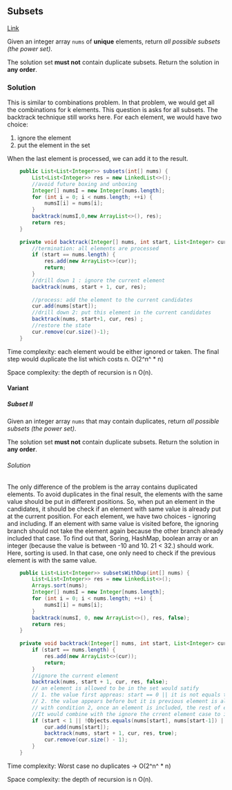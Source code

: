 ## Subsets

[Link](https://leetcode.com/problems/subsets/)

Given an integer array `nums` of **unique** elements, return *all possible subsets (the power set)*.

The solution set **must not** contain duplicate subsets. Return the solution in **any order**.

### Solution

This is similar to combinations problem. In that problem, we would get all the combinations for k elements. This question is asks for all subsets. The backtrack technique still works here. For each element, we would have two choice:

1. ignore the element
2. put the element in the set

When the last element is processed, we can add it to the result.

```java
    public List<List<Integer>> subsets(int[] nums) {
        List<List<Integer>> res = new LinkedList<>();
        //avoid future boxing and unboxing
        Integer[] numsI = new Integer[nums.length];
        for (int i = 0; i < nums.length; ++i) {
            numsI[i] = nums[i];
        }
        backtrack(numsI,0,new ArrayList<>(), res);
        return res;
    }
    
    private void backtrack(Integer[] nums, int start, List<Integer> cur, List<List<Integer>> res) {
        //termination: all elements are processed
        if (start == nums.length) {
            res.add(new ArrayList<>(cur));
            return;
        }
        //drill down 1 : ignore the current element
        backtrack(nums, start + 1, cur, res);
        
        //process: add the element to the current candidates
        cur.add(nums[start]);
        //drill down 2: put this element in the current candidates
        backtrack(nums, start+1, cur, res) ;
        //restore the state
        cur.remove(cur.size()-1);
    }
```

Time complexity: each element would be either ignored or taken. The final step would duplicate the list which costs n. O(2^n^ * n)

Space complexity: the depth of recursion is n O(n).

#### Variant

##### Subset II

Given an integer array `nums` that may contain duplicates, return *all possible subsets (the power set)*.

The solution set **must not** contain duplicate subsets. Return the solution in **any order**.

###### Solution

The only difference of the problem is the array contains duplicated elements. To avoid duplicates in the final result, the elements with the same value should be put in different positions. So, when put an element in the candidates, it should be check if an element with same value is already put at the current position.  For each element, we have two choices - ignoring and including. If an element with same value is visited before, the ignoring branch should not take the element again because the other branch already included that case. To find out that, Soring, HashMap, boolean array or an integer (because the value is between -10 and 10. 21 < 32.) should work. Here, sorting is used. In that case, one only need to check if the previous element is with the same value. 

```java
    public List<List<Integer>> subsetsWithDup(int[] nums) {
        List<List<Integer>> res = new LinkedList<>();
        Arrays.sort(nums);
        Integer[] numsI = new Integer[nums.length];
        for (int i = 0; i < nums.length; ++i) {
            numsI[i] = nums[i];
        }
        backtrack(numsI, 0, new ArrayList<>(), res, false);
        return res;
    }
    
    private void backtrack(Integer[] nums, int start, List<Integer> cur, List<List<Integer>> res, boolean selectedPre) {
        if (start == nums.length) {
            res.add(new ArrayList<>(cur));
            return;
        }
        //ignore the current element
        backtrack(nums, start + 1, cur, res, false);
        // an element is allowed to be in the set would satify
        // 1. the value first appreas: start == 0 || it is not equals to the previous element
        // 2. the value appears before but it is previous element is already in the candidate set
        // with condition 2, once an element is included, the rest of elements with the same value are also included
        //It would combine with the ignore the crrent element case to introduce different number of elements with the same value
        if (start < 1 || !Objects.equals(nums[start], nums[start-1]) || selectedPre) {
            cur.add(nums[start]);
            backtrack(nums, start + 1, cur, res, true);
            cur.remove(cur.size() - 1);
        }
    }
```

Time complexity: Worst case no duplicates -> O(2^n^ * n)

Space complexity: the depth of recursion is n O(n).
